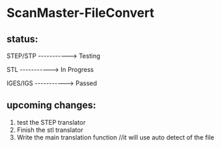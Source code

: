 # ScanMaster-FileConvert
## status:
STEP/STP -----------> Testing

STL      -----------> In Progress

IGES/IGS -----------> Passed

## upcoming changes:
1. test the STEP translator
2. Finish the stl translator
3. Write the main translation function //it will use auto detect of the file
